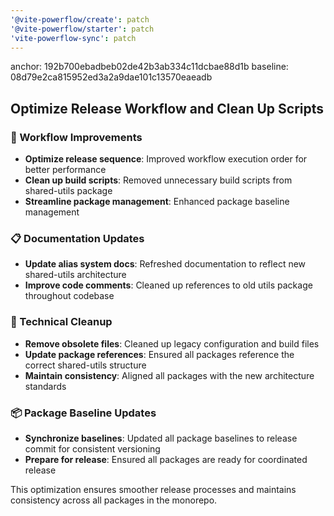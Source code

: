 ```yaml
---
'@vite-powerflow/create': patch
'@vite-powerflow/starter': patch
'vite-powerflow-sync': patch
---
```


anchor: 192b700ebadbeb02de42b3ab334c11dcbae88d1b
baseline: 08d79e2ca815952ed3a2a9dae101c13570eaeadb

## Optimize Release Workflow and Clean Up Scripts

### 🚀 Workflow Improvements

- **Optimize release sequence**: Improved workflow execution order for better performance
- **Clean up build scripts**: Removed unnecessary build scripts from shared-utils package
- **Streamline package management**: Enhanced package baseline management

### 📋 Documentation Updates

- **Update alias system docs**: Refreshed documentation to reflect new shared-utils architecture
- **Improve code comments**: Cleaned up references to old utils package throughout codebase

### 🔧 Technical Cleanup

- **Remove obsolete files**: Cleaned up legacy configuration and build files
- **Update package references**: Ensured all packages reference the correct shared-utils structure
- **Maintain consistency**: Aligned all packages with the new architecture standards

### 📦 Package Baseline Updates

- **Synchronize baselines**: Updated all package baselines to release commit for consistent versioning
- **Prepare for release**: Ensured all packages are ready for coordinated release

This optimization ensures smoother release processes and maintains consistency across all packages in the monorepo.
